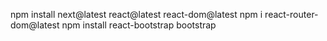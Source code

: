 npm install next@latest react@latest react-dom@latest
npm i react-router-dom@latest
npm install react-bootstrap bootstrap